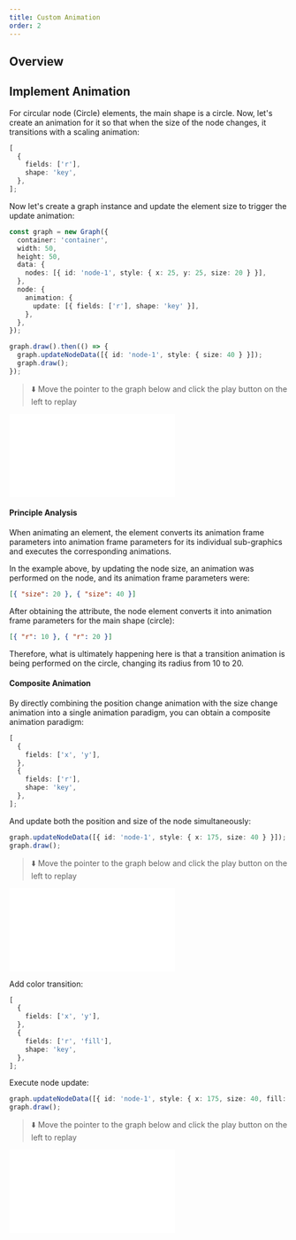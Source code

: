 ```yaml
---
title: Custom Animation
order: 2
---
```


## Overview

## Implement Animation

For circular node (Circle) elements, the main shape is a circle. Now, let's create an animation for it so that when the size of the node changes, it transitions with a scaling animation:

```typescript
[
  {
    fields: ['r'],
    shape: 'key',
  },
];
```

Now let's create a graph instance and update the element size to trigger the update animation:

```typescript
const graph = new Graph({
  container: 'container',
  width: 50,
  height: 50,
  data: {
    nodes: [{ id: 'node-1', style: { x: 25, y: 25, size: 20 } }],
  },
  node: {
    animation: {
      update: [{ fields: ['r'], shape: 'key' }],
    },
  },
});

graph.draw().then(() => {
  graph.updateNodeData([{ id: 'node-1', style: { size: 40 } }]);
  graph.draw();
});
```

> ⬇️ Move the pointer to the graph below and click the play button on the left to replay

<embed src="@/common/manual/custom-extension/animation/implement-animation.md"></embed>

#### Principle Analysis

When animating an element, the element converts its animation frame parameters into animation frame parameters for its individual sub-graphics and executes the corresponding animations.

In the example above, by updating the node size, an animation was performed on the node, and its animation frame parameters were:

```json
[{ "size": 20 }, { "size": 40 }]
```

After obtaining the attribute, the node element converts it into animation frame parameters for the main shape (circle):

```json
[{ "r": 10 }, { "r": 20 }]
```

Therefore, what is ultimately happening here is that a transition animation is being performed on the circle, changing its radius from 10 to 20.

#### Composite Animation

By directly combining the position change animation with the size change animation into a single animation paradigm, you can obtain a composite animation paradigm:

```typescript
[
  {
    fields: ['x', 'y'],
  },
  {
    fields: ['r'],
    shape: 'key',
  },
];
```

And update both the position and size of the node simultaneously:

```typescript
graph.updateNodeData([{ id: 'node-1', style: { x: 175, size: 40 } }]);
graph.draw();
```

> ⬇️ Move the pointer to the graph below and click the play button on the left to replay

<embed src="@/common/manual/custom-extension/animation/composite-animation-1.md"></embed>

Add color transition:

```typescript
[
  {
    fields: ['x', 'y'],
  },
  {
    fields: ['r', 'fill'],
    shape: 'key',
  },
];
```

Execute node update:

```typescript
graph.updateNodeData([{ id: 'node-1', style: { x: 175, size: 40, fill: 'pink' } }]);
graph.draw();
```

> ⬇️ Move the pointer to the graph below and click the play button on the left to replay

<embed src="@/common/manual/custom-extension/animation/composite-animation-2.md"></embed>
